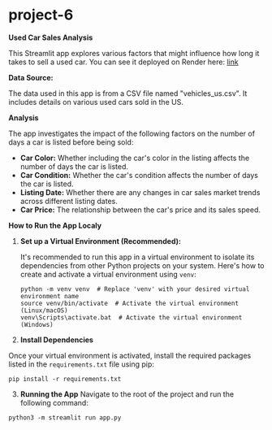 # project-6

**Used Car Sales Analysis**

This Streamlit app explores various factors that might influence how long it takes to sell a used car. 
You can see it deployed on Render here: [link](https://project-6-orianctabach.onrender.com/)

**Data Source:**

The data used in this app is from a CSV file named "vehicles_us.csv". It includes details on various used cars sold in the US.

**Analysis**

The app investigates the impact of the following factors on the number of days a car is listed before being sold:

* **Car Color:** Whether including the car's color in the listing affects the number of days the car is listed. 
* **Car Condition:** Whether the car's condition affects the number of days the car is listed. 
* **Listing Date:**  Whether there are any changes in car sales market trends across different listing dates. 
* **Car Price:** The relationship between the car's price and its sales speed. 


**How to Run the App Localy**

1. **Set up a Virtual Environment (Recommended):**

   It's recommended to run this app in a virtual environment to isolate its dependencies from other Python projects on your system. Here's how to create and activate a virtual environment using `venv`:

   ```
   python -m venv venv  # Replace 'venv' with your desired virtual environment name
   source venv/bin/activate  # Activate the virtual environment (Linux/macOS)
   venv\Scripts\activate.bat  # Activate the virtual environment (Windows)
   ```

2. **Install Dependencies**


Once your virtual environment is activated, install the required packages listed in the `requirements.txt` file using pip:

```
pip install -r requirements.txt
```

3. **Running the App**
Navigate to the root of the project and run the following command:

```
python3 -m streamlit run app.py
```
